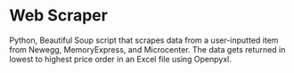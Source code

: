 # Web Scraper

Python, Beautiful Soup script that scrapes data from a user-inputted item from Newegg, MemoryExpress, and Microcenter. The data gets returned in lowest to highest price order in an Excel file using Openpyxl.
